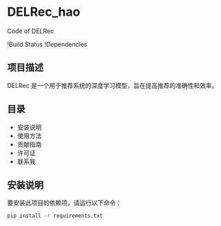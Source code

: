 # DELRec_hao
Code of DELRec

!Build Status
!Dependencies

## 项目描述
DELRec 是一个用于推荐系统的深度学习模型，旨在提高推荐的准确性和效率。

## 目录
- 安装说明
- 使用方法
- 贡献指南
- 许可证
- 联系我

## 安装说明
要安装此项目的依赖项，请运行以下命令：

```sh
pip install -r requirements.txt
